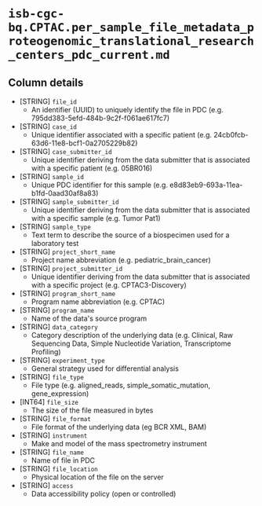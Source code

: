 # `isb-cgc-bq.CPTAC.per_sample_file_metadata_proteogenomic_translational_research_centers_pdc_current.md`

## Column details

* [STRING]    `file_id`
  - An identifier (UUID) to uniquely identify the file in PDC (e.g. 795dd383-5efd-484b-9c2f-f061ae617fc7)
* [STRING]    `case_id`
  - Unique identifier associated with a specific patient (e.g. 24cb0fcb-63d6-11e8-bcf1-0a2705229b82)
* [STRING]    `case_submitter_id`
  - Unique identifier deriving from the data submitter that is associated with a specific patient (e.g. 05BR016)
* [STRING]    `sample_id`
  - Unique PDC identifier for this sample (e.g. e8d83eb9-693a-11ea-b1fd-0aad30af8a83)
* [STRING]    `sample_submitter_id`
  - Unique identifier deriving from the data submitter that is associated with a specific sample (e.g. Tumor Pat1)
* [STRING]    `sample_type`
  - Text term to describe the source of a biospecimen used for a laboratory test
* [STRING]    `project_short_name`
  - Project name abbreviation (e.g. pediatric_brain_cancer)
* [STRING]    `project_submitter_id`
  - Unique identifier deriving from the data submitter that is associated with a specific project (e.g. CPTAC3-Discovery)
* [STRING]    `program_short_name`
  - Program name abbreviation (e.g. CPTAC)
* [STRING]    `program_name`
  - Name of the data's source program
* [STRING]    `data_category`
  - Category description of the underlying data (e.g. Clinical, Raw Sequencing Data, Simple Nucleotide Variation, Transcriptome Profiling)
* [STRING]    `experiment_type`
  - General strategy used for differential analysis
* [STRING]    `file_type`
  - File type (e.g. aligned_reads, simple_somatic_mutation, gene_expression)
* [INT64]    `file_size`
  - The size of the file measured in bytes
* [STRING]    `file_format`
  - File format of the underlying data (eg BCR XML, BAM)
* [STRING]    `instrument`
  - Make and model of the mass spectrometry instrument
* [STRING]    `file_name`
  - Name of file in PDC
* [STRING]    `file_location`
  - Physical location of the file on the server
* [STRING]    `access`
  - Data accessibility policy (open or controlled)

